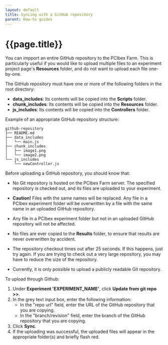 ```yaml
---
layout: default
title: Syncing with a GitHub repository
parent: How-to guides
---
```


# {{page.title}}

You can impport an entire GitHub repository to the PCIbex Farm. This is particularly useful if you would like to upload multiple files to an experiment project page's **Resources** folder, and do not want to upload each file one-by-one.

The GitHub repository must have one or more of the following folders in the root directory:

+ **data_includes**: Its contents will be copied into the **Scripts** folder.
+ **chunk_includes**: Its contents will be copied into the **Resources** folder.
+ **js_includes**: Its contents will be copied into the **Controllers** folder.

Example of an appropriate GitHub repository structure:

```
github-repository
├── README.md
├── data_includes
│   └── main.js
├── chunk_includes
│   ├── image1.png
│   └── image2.png
└── js_includes
    └── newController.js
```
Before uploading a GitHub repository, you should know that:

- No Git repository is hosted on the PCIbex Farm server. The specified repository is checked out, and its files are uploaded to your experiment. 

- **Caution!** Files with the same names will be replaced. Any file in a PCIbex experiment folder will be overwritten by a file with the same name in an uploaded GitHub repository. 

- Any file in a PCIbex experiment folder but not in an uploaded GitHub repository will not be affected.

- No files are ever copied to the **Results** folder, to ensure that results are never overwritten by accident.

- The repository checkout times out after 25 seconds. If this happens, just try again. If you are trying to check out a very large repository, you may have to reduce the size of the repository.

- Currently, it is only possible to upload a publicly readable Git repository.

  

To upload through Github:

1. Under **Experiment 'EXPERIMENT_NAME'**, click **Update from git repo >>**.
2. In the grey text input box, enter the following information:
   + In the "repo url" field, enter the URL of the GitHub repository that you are copying.
   + In the "branch/revision" field, enter the branch of the GitHub repository that you are copying.
3. Click **Sync**.
4. If the uploading was successful, the uploaded files will appear in the appropriate folder(s) and briefly flash red.


